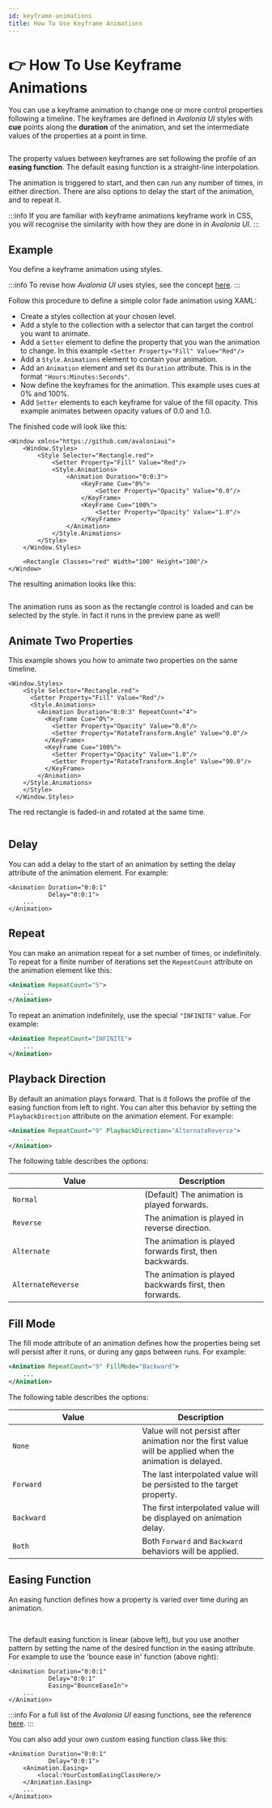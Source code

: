 ```yaml
---
id: keyframe-animations
title: How To Use Keyframe Animations
---
```



# 👉 How To Use Keyframe Animations

You can use a keyframe animation to change one or more control properties following a timeline. The keyframes are defined in _Avalonia UI_ styles with **cue** points along the **duration** of the animation, and set the intermediate values of the properties at a point in time.

<img src="/img/gitbook-import/assets/image (2) (1) (4).png" alt=""/>

The property values between keyframes are set following the profile of an **easing function**. The default easing function is a straight-line interpolation.&#x20;

The animation is triggered to start, and then can run any number of times, in either direction. There are also options to delay the start of the animation, and to repeat it.

:::info
If you are familiar with keyframe animations keyframe work in CSS, you will recognise the similarity with how they are done in in _Avalonia UI_.&#x20;
:::

## Example

You define a keyframe animation using styles.&#x20;

:::info
To revise how _Avalonia UI_ uses styles, see the concept [here](../../basics/user-interface/styling).
:::

Follow this procedure to define a simple color fade animation using XAML:

-  Create a styles collection at your chosen level.
-  Add a style to the collection with a selector that can target the control you want to animate.
-  Add a `Setter` element to define the property that you wan the animation to change. In this example `<Setter Property="Fill" Value="Red"/>`
-  Add a `Style.Animations` element to contain your animation.
-  Add an `Animation` element and set its `Duration` attribute. This is in the format `"Hours:Minutes:Seconds"`.
-  Now define the keyframes for the animation. This example uses cues at 0% and 100%.
-  Add `Setter` elements to each keyframe for value of the fill opacity. This example animates between opacity values of 0.0 and 1.0.

The finished code will look like this: &#x20;

```
<Window xmlns="https://github.com/avaloniaui">
    <Window.Styles>
        <Style Selector="Rectangle.red">
            <Setter Property="Fill" Value="Red"/>
            <Style.Animations>
                <Animation Duration="0:0:3"> 
                    <KeyFrame Cue="0%">
                        <Setter Property="Opacity" Value="0.0"/>
                    </KeyFrame>
                    <KeyFrame Cue="100%">
                        <Setter Property="Opacity" Value="1.0"/>
                    </KeyFrame>
                </Animation>
            </Style.Animations>
        </Style>
    </Window.Styles>

    <Rectangle Classes="red" Width="100" Height="100"/>
</Window>
```

The resulting animation looks like this:

<img src="/img/gitbook-import/assets/anim1 (1).gif" alt=""/>

The animation runs as soon as the rectangle control is loaded and can be selected by the style. In fact it runs in the preview pane as well!&#x20;

## Animate Two Properties

This example shows you how to animate two properties on the same timeline.&#x20;

```markup
<Window.Styles>
    <Style Selector="Rectangle.red">
      <Setter Property="Fill" Value="Red"/>
      <Style.Animations>
        <Animation Duration="0:0:3" RepeatCount="4">
          <KeyFrame Cue="0%">
            <Setter Property="Opacity" Value="0.0"/>
            <Setter Property="RotateTransform.Angle" Value="0.0"/>
          </KeyFrame>
          <KeyFrame Cue="100%"> 
            <Setter Property="Opacity" Value="1.0"/>
            <Setter Property="RotateTransform.Angle" Value="90.0"/>
          </KeyFrame>
        </Animation> 
    </Style.Animations>
    </Style>
  </Window.Styles>
```

The red rectangle is faded-in and rotated at the same time.

<img src="/img/gitbook-import/assets/anim2.gif" alt=""/>

## Delay

You can add a delay to the start of an animation by setting the delay attribute of the animation element. For example:

```markup
<Animation Duration="0:0:1"
           Delay="0:0:1"> 
    ...
</Animation>
```

## Repeat

You can make an animation repeat for a set number of times, or indefinitely. To repeat for a finite number of iterations set the `RepeatCount` attribute on the animation element like this:

```xml
<Animation RepeatCount="5">
    ...
</Animation>
```

To repeat an animation indefinitely, use the special  `"INFINITE"` value. For example:

```xml
<Animation RepeatCount="INFINITE">
    ...
</Animation>
```

## Playback Direction

By default an animation plays forward. That is it follows the profile of the easing function from left to right. You can alter this behavior by setting the `PlaybackDirection` attribute on the animation element. For example:

```xml
<Animation RepeatCount="9" PlaybackDirection="AlternateReverse">
    ...
</Animation>
```

The following table describes the options:

<table><thead><tr><th width="245">Value</th><th>Description</th></tr></thead><tbody><tr><td><code>Normal</code></td><td>(Default) The animation is played forwards.</td></tr><tr><td><code>Reverse</code></td><td>The animation is played in reverse direction.</td></tr><tr><td><code>Alternate</code></td><td>The animation is played forwards first, then backwards.</td></tr><tr><td><code>AlternateReverse</code></td><td>The animation is played backwards first, then forwards.</td></tr></tbody></table>

## Fill Mode

The fill mode attribute of an animation defines how the properties being set will persist after it runs, or during any gaps between runs. For example:

```xml
<Animation RepeatCount="9" FillMode="Backward">
    ...
</Animation>
```

The following table describes the options:

<table><thead><tr><th width="240">Value</th><th>Description</th></tr></thead><tbody><tr><td><code>None</code></td><td>Value will not persist after animation nor the first value will be applied when the animation is delayed.</td></tr><tr><td><code>Forward</code></td><td>The last interpolated value will be persisted to the target property.</td></tr><tr><td><code>Backward</code></td><td>The first interpolated value will be displayed on animation delay.</td></tr><tr><td><code>Both</code></td><td>Both <code>Forward</code> and <code>Backward</code> behaviors will be applied.</td></tr></tbody></table>

## Easing Function

An easing function defines how a property is varied over time during an animation.

<div>

<img src="/img/gitbook-import/assets/image (72).png" alt=""/>

 

<img src="/img/gitbook-import/assets/image (76).png" alt=""/>

</div>

The default easing function is linear (above left), but you use another pattern by setting the name of the desired function in the easing attribute. For example to use the 'bounce ease in' function (above right):&#x20;

```markup
<Animation Duration="0:0:1"
           Delay="0:0:1"
           Easing="BounceEaseIn"> 
    ...
</Animation>
```

:::info
For a full list of the _Avalonia UI_ easing functions, see the reference [here](../../reference/animation-settings.md).
:::

You can also add your own custom easing function class like this:

```markup
<Animation Duration="0:0:1"
           Delay="0:0:1">
    <Animation.Easing>
        <local:YourCustomEasingClassHere/>
    </Animation.Easing> 
    ...
</Animation>
```
